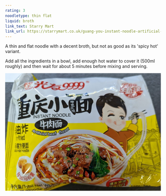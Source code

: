 ```yaml
---
rating: 3
noodletype: thin flat
liquid: broth
link_text: Starry Mart
link_url: https://starrymart.co.uk/guang-you-instant-noodle-artificial-beef-flavour-105g.html 
---
```



A thin and flat noodle with a decent broth, but not as good as its 'spicy hot' variant.  

Add all the ingredients in a bowl, add enough hot water to cover it (500ml roughly) and then wait for about 5 minutes before mixing and serving. 


![Guang You Chong Qing Instant Noodle Artificial Beef Flavour](images/021.jpg)